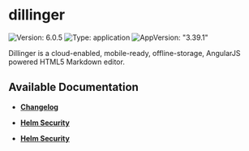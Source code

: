 # dillinger

![Version: 6.0.5](https://img.shields.io/badge/Version-6.0.5-informational?style=flat-square) ![Type: application](https://img.shields.io/badge/Type-application-informational?style=flat-square) ![AppVersion: "3.39.1"](https://img.shields.io/badge/AppVersion-"3.39.1"-informational?style=flat-square)

Dillinger is a cloud-enabled, mobile-ready, offline-storage, AngularJS powered HTML5 Markdown editor.

## Available Documentation

- [**Changelog**](CHANGELOG)

- [**Helm Security**](container-security)

- [**Helm Security**](helm-security)

